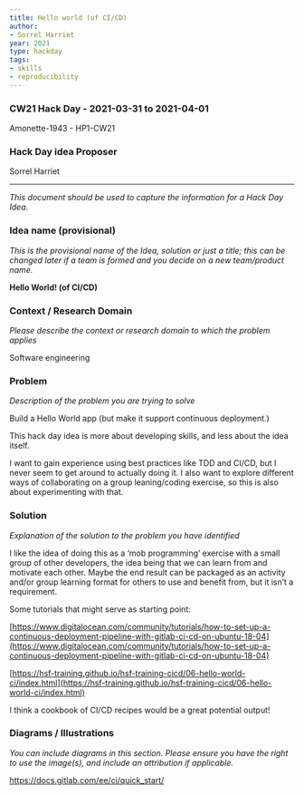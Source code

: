 ```yaml
---
title: Hello world (of CI/CD)
author:
- Sorrel Harriet
year: 2021
type: hackday
tags:
- skills
- reproducibility
---
```



### CW21 Hack Day - 2021-03-31 to 2021-04-01

Amonette-1943 - HP1-CW21


### **Hack **D**ay **i**dea Proposer**

Sorrel Harriet



---


_This document should be used to capture the information for a Hack Day Idea._


### **Idea name (provisional)**

_This is the provisional name of the Idea, solution or just a title; this can be changed later if a team is formed and you decide on a new team/product name._

**Hello World! (of CI/CD)**


### **Context / Research Domain**

_Please describe the context or research domain to which the problem applies_

Software engineering


### **Problem**

_Description of the problem you are trying to solve_

Build a Hello World app (but make it support continuous deployment.)

This hack day idea is more about developing skills, and less about the idea itself. 

I want to gain experience using best practices like TDD and CI/CD, but I never seem to get around to actually doing it. I also want to explore different ways of collaborating on a group leaning/coding exercise, so this is also about experimenting with that.


### **Solution**

_Explanation of the solution to the problem you have identified_

I like the idea of doing this as a ‘mob programming’ exercise with a small group of other developers, the idea being that we can learn from and motivate each other. Maybe the end result can be packaged as an activity and/or group learning format for others to use and benefit from, but it isn’t a requirement.

Some tutorials that might serve as starting point:

[https://www.digitalocean.com/community/tutorials/how-to-set-up-a-continuous-deployment-pipeline-with-gitlab-ci-cd-on-ubuntu-18-04](https://www.digitalocean.com/community/tutorials/how-to-set-up-a-continuous-deployment-pipeline-with-gitlab-ci-cd-on-ubuntu-18-04)

[https://hsf-training.github.io/hsf-training-cicd/06-hello-world-ci/index.html](https://hsf-training.github.io/hsf-training-cicd/06-hello-world-ci/index.html)

I think a cookbook of CI/CD recipes would be a great potential output!


### **Diagrams / Illustrations**

_You can include diagrams in this section. Please ensure you have the right to use the image(s), and include an attribution if applicable._

https://docs.gitlab.com/ee/ci/quick_start/
